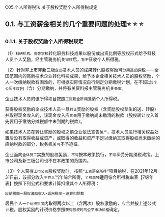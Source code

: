 C05.个人所得税法.关于股权奖励个人所得税规定

## 0.1. 与工资薪金相关的几个重要问题的处理:star: :star: :star: 

### 0.1.1. 关于股权奖励个人所得税规定

（1）`科研机构、高等学校`转化职务科技成果以股份或出资比例等股权形式给予科技人员个人奖励，经主管税务机关`审核`后，`暂不`征收个人所得税。

（2）针对非上市非新三板`企业`技术人员的成果转化股权奖励可`分期递延`纳税——全国范围内的高新技术企业转化科技成果，给予本企业相关技术人员的股权奖励，个人一次缴纳税款有困难的，可根据实际情况自行制定分期缴税计划，在不超过`5个公历年度`内（含）分期缴纳，并将有关资料报主管税务机关`备案`。

企业技术人员的该所得项目按照`工资薪金所得`缴纳个人所得税。

获得股权奖励的企业技术人员一旦`转让`奖励的股权（含奖励股权孳生的送、转股）并取得现金收入的，该现金收入应`优先`用于缴纳尚未缴清的税款（股权转让收入首先要用于缴纳分摊税额中未到期的税款）。

如果技术人员在转让奖励的股权之前企业依法宣告`破产`，技术人员进行相关权益处置后没有取得收益或资产，或取得的收益和资产不足以缴纳其取得股权尚未缴纳的应纳税款的部分，税务机关`可`不予追征。

企业面向`全体员工`实施的股权奖励，`不得`按本政策执行，`不得`享受分期纳税政策。上市公司及新三板公司也不在本政策的范围内。

（3）个人获得`上市公司`股权奖励时，按照`“工资薪金所得”`项目纳税，在2021年12月31日前，该部分收入`不并入`当年综合所得，`全额单独`适用综合所得税率表【7级年表】按照下列公式和要求计算扣缴其个人所得税：

```
应纳税额＝股权激励收入×适用税率－速算扣除数
```
居民个人`一个纳税年度`内取得两次以上（含两次）股权激励的，应合并按上述公式计税。股权奖励的计税价格参照`获得股权时的公平市场价格`确定。
